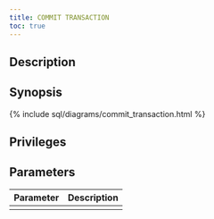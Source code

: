 ```yaml
---
title: COMMIT TRANSACTION
toc: true
---
```


## Description

## Synopsis

{% include sql/diagrams/commit_transaction.html %}

## Privileges

## Parameters

| Parameter | Description |
|-----------|-------------|
|  |  |